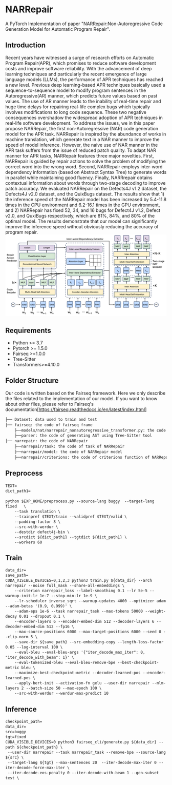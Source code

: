 # NARRepair
A PyTorch Implementation of paper "NARRepair:Non-Autoregressive Code Generation Model for Automatic Program Repair". 
## Introduction
Recent years have witnessed a surge of research efforts on Automatic Program Repair(APR), which promises to reduce software development costs and improve software reliability. With the advancement of deep learning techniques and particularly the recent emergence of large language models (LLMs), the performance of APR techniques has reached a new level. Previous deep learning-based APR techniques basically used a sequence-to-sequence model to modify program sentences in the Autoregressive(AR) manner, which predicts future values based on past values. The use of AR manner leads to the inability of real-time repair and huge time delays for repairing real-life complex bugs which typically involves modifications to long code sequence. These two negative consequences overshadow the widespread adoption of APR techniques in real-life software development. 
To address the issues, we in this paper propose NARRepair, the first non-Autoregressive (NAR) code generation model for the APR task. NARRepair is inspired by the abundance of works in machine translation, which generate text in a NAR manner to improve the speed of model inference. However, the naive use of NAR manner in the APR task suffers from the issue of reduced patch quality. To adapt NAR manner for APR tasks, NARRepair features three major novelties. First, NARRepair is guided by repair actions to solve the problem of modifying the correct word into the wrong word. Second, NARRepair employs inter-word dependency information (based on Abstract Syntax Tree) to generate words in parallel while maintaining good fluency. Finally, NARRrepair obtains contextual information about words through two-stage decoding to improve patch accuracy. We evaluated NARRepair on the Defects4J v1.2 dataset, the Defects4J v2.0 dataset, and the QuixBugs dataset. The results show that 1) the inference speed of the NARRepair model has been increased by 5.4-11.8 times in the CPU environment and 6.2-16.1 times in the GPU environment, and 2) NARRepair has fixed 52, 34, and 16 bugs for Defect4J v1.2, Defect v2.0, and QuxiBugs respectively, which are 81\%, 84\%, and 80\% of the optimal model. The results demonstrate that our model can significantly improve the inference speed without obviously reducing the accuracy of program repair.
![the structure of NARRepair model.](narrepair.png)
## Requirements
* Python >= 3.7
* Pytorch >= 1.5.0
* Fairseq >=1.0.0
* Tree-Sitter
* Transformers>=4.10.0
## Folder Structure
Our code is written based on the Fairseq framework. Here we only describe the files related to the implementation of our model. If you want to know about other files, please refer to Fairseq's documentation[https://fairseq.readthedocs.io/en/latest/index.html]
 ```bash
 ├── Dataset: data used to train and test
 ├── fairseq: the code of fairseq frame
     ├──models/nat/narrepair_nonautoregressive_transformer.py: the code of NARRepair model
     ├──parser: the code of generating AST using Tree-Sitter tool
 ├── narrepair: the code of NARRepair
     ├──narrepair/task: the code of task of NARRepair
     ├──narrepair/model: the code of NARRepair model
     ├──narrepair/criterions: the code of criterions function of NARRepair

```
## Preprocess
```
TEXT=
dict_path1=

python $EXP_HOME/preprocess.py --source-lang buggy  --target-lang fixed   \
    --task translation \
    --trainpref $TEXT/train --validpref $TEXT/valid \
    --padding-factor 8 \
    --src-with-werdur \
    --destdir defect4j-bin \
    --srcdict ${dict_path1} --tgtdict ${dict_path1} \
    --workers 60
```
## Train
```
data_dir=
save_path=
CUDA_VISIBLE_DEVICES=0,1,2,3 python3 train.py ${data_dir} --arch narrepair --noise full_mask --share-all-embeddings \
    --criterion narrepair_loss --label-smoothing 0.1 --lr 5e-5 --warmup-init-lr 1e-7 --stop-min-lr 1e-9 \
    --lr-scheduler inverse_sqrt --warmup-updates 4000 --optimizer adam --adam-betas '(0.9, 0.999)' \
    --adam-eps 1e-6 --task narrepair_task --max-tokens 50000 --weight-decay 0.01 --dropout 0.1 \
    --encoder-layers 6 --encoder-embed-dim 512 --decoder-layers 6 --decoder-embed-dim 512 --fp16 \
    --max-source-positions 6000 --max-target-positions 6000 --seed 0 --clip-norm 5 \
    --save-dir ${save_path} --src-embedding-copy --length-loss-factor 0.05 --log-interval 100 \
    --eval-bleu --eval-bleu-args '{"iter_decode_max_iter": 0, "iter_decode_with_beam": 1}' \
    --eval-tokenized-bleu --eval-bleu-remove-bpe --best-checkpoint-metric bleu \
    --maximize-best-checkpoint-metric --decoder-learned-pos --encoder-learned-pos \
    --apply-bert-init --activation-fn gelu --user-dir narrepair --mlm-layers 2 --batch-size 50 --max-epoch 100 \
    --src-with-werdur --werdur-max-predict 10
```

## Inference
```
checkpoint_path=
data_dir=
src=buggy
tgt=fixed
CUDA_VISIBLE_DEVICES=0 python3 fairseq_cli/generate.py ${data_dir} --path ${checkpoint_path} \
 --user-dir narrepair --task narrepair_task --remove-bpe --source-lang ${src} \
 --target-lang ${tgt} --max-sentences 20  --iter-decode-max-iter 0 --iter-decode-force-max-iter \
 --iter-decode-eos-penalty 0 --iter-decode-with-beam 1 --gen-subset test \
```
